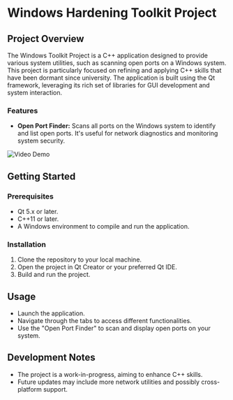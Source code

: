 # Windows Hardening Toolkit Project

## Project Overview
The Windows Toolkit Project is a C++ application designed to provide various system utilities, such as scanning open ports on a Windows system. This project is particularly focused on refining and applying C++ skills that have been dormant since university. The application is built using the Qt framework, leveraging its rich set of libraries for GUI development and system interaction.

### Features
- **Open Port Finder:** Scans all ports on the Windows system to identify and list open ports. It's useful for network diagnostics and monitoring system security.

![Video Demo](https://github.com/JakeSmithQUT/WindowsHardeningToolkit/assets/38513306/4fb2f3f9-831e-469d-a777-a726029a7e91)


## Getting Started

### Prerequisites
- Qt 5.x or later.
- C++11 or later.
- A Windows environment to compile and run the application.

### Installation
1. Clone the repository to your local machine.
2. Open the project in Qt Creator or your preferred Qt IDE.
3. Build and run the project.

## Usage
- Launch the application.
- Navigate through the tabs to access different functionalities.
- Use the "Open Port Finder" to scan and display open ports on your system.

## Development Notes
- The project is a work-in-progress, aiming to enhance C++ skills.
- Future updates may include more network utilities and possibly cross-platform support.
